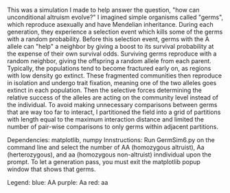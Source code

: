 This was a simulation I made to help answer the question, "how can unconditional altruism evolve?" I imagined simple organisms called "germs", which reproduce asexually and have Mendelian inheritance. During each generation, they experience a selection event which kills some of the germs with a random probability. Before this selection event, germs with the A allele can "help" a neighbor by giving a boost to its survival probability at the expense of their own survival odds. Surviving germs reproduce with a random neighbor, giving the offspring a random allele from each parent.
Typically, the populations tend to become fractured early on, as regions with low density go extinct. These fragmented communities then reproduce in isolation and undergo trait fixation, meaning one of the two alleles goes extinct in each population. Then the selective forces determining the relative success of the alleles are acting on the community level instead of the individual.
To avoid making unnecessary comparisons between germs that are way too far to interact, I partitioned the field into a grid of partitions with length equal to the maximum interaction distance and limited the number of pair-wise comparisons to only germs within adjacent partitions. 

Dependencies: matplotlib, numpy
Innstructions:
Run GermSim6.py on the command line and select the number of AA (homozygous altruist), Aa (herterozygous), and aa (homozygous non-altruist) inndividual upon the prompt. To let a generation pass, you must exit the matplotlib popup window that shows that germs. 

Legend:
blue: AA
purple: Aa
red: aa
